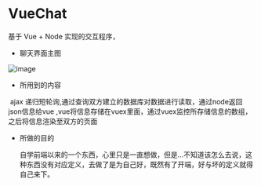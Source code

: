 # VueChat
基于 Vue + Node 实现的交互程序，

- 聊天界面主图

![image](https://github.com/Keviniswhite/gitMdimages/1573960116752.png)

- 所用到的内容

​	ajax 递归短轮询,通过查询双方建立的数据库对数据进行读取，通过node返回json信息给vue ,vue将信息存储在vuex里面，通过vuex监控所存储信息的数组，之后将信息渲染至双方的页面

- 所做的目的

  自学前端以来的一个东西，心里只是一直想做，但是...不知道该怎么去说，这种东西没有对应定义，去做了是为自己好，既然有了开端，好与坏的定义就得自己来下。

